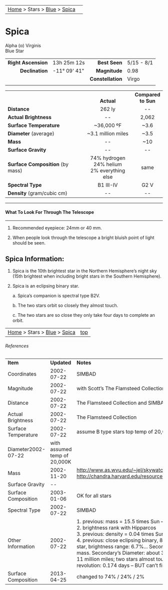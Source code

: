 |    |    |
|:---|---:|
|[Home](/notes/#object-notes) > Stars > [Blue](../!blue-stars) > [Spica](#spica)|  |

# Spica
Alpha (α) Virginis<br/>
Blue Star

|   |   |   |   |
|--:|:--|--:|:--|
|**Right Ascension**|13h 25m 12s|**Best Seen**|5/15 - 8/1|
|**Declination**|-11&deg; 09' 41"|**Magnitude**|0.98|
|   |   |**Constellation**|Virgo|
|   |   |   |   |


|   |   |   |
|---|:---:|:---:|
|   | <br/>**Actual**| **Compared<br/>to Sun** |
|**Distance** | 262 ly | -- |
|**Actual Brightness**	 | --	 | 2,062 |
|**Surface Temperature** | ~36,000 ºF | ~3.6 |
|**Diameter** (average)  | ~3.1 million miles | ~3.5 |
|**Mass**	             | -- | ~10 |
|**Surface Gravity**	 | -- | -- |
|**Surface Composition** (by mass) |74% hydrogen<br/>24% helium<br/>2% everything else| same |
|**Spectral Type**       | B1 III-IV | G2 V | 
|**Density** (gram/cubic cm) | -- | -- | 

---
#### What To Look For Through The Telescope
---	

1.  Recommended eyepiece: 24mm or 40 mm.

1.  When people look through the telescope a bright bluish point of light should be seen.

## Spica Information:

1.  Spica is the 10th brightest star in the Northern Hemisphere’s night sky (15th brightest when including bright stars in the Southern Hemisphere).

1.  Spica is an eclipsing binary star.
 
      a.  Spica’s companion is spectral type B2V.

      b.  The two stars orbit so closely they almost touch.

      c.  The two stars are so close they only take four days to complete an orbit.
   
   
|    |    |
|:---|---:|
|[Home](/notes/#object-notes) > Stars > [Blue](../!blue-stars) > [Spica](#spica) | [top](#spica) |

###### References

|   |   |   |
|---|---|---|
|**Item**|**Updated**|**Notes**| 
|Coordinates|2002-07-22|SIMBAD|
|Magnitude|2002-07-22|with Scott’s The Flamsteed Collection|
|Distance|2002-07-22|The Flamsteed Collection and SIMBAD|
|Actual Brightness|2002-07-22|The Flamsteed Collection|
|Surface Temperature|2002-07-22|assume B type stars top temp of 20,000K|
|Diameter2002-07-22|with assumed temp of 20,000K|
|Mass	|2002-11-20|<http://www.as.wvu.edu/~jel/skywatch/skw9605.html> and <http://chandra.harvard.edu/resources/faq/sources/snr/snr5.html>|
|Surface Gravity| -- |   |
|Surface Composition|2003-01-06|OK for all stars|
|Spectral Type|2002-07-22|SIMBAD|
|Other Information|2002-07-22|1.   previous:  mass = 15.5 times Sun  – BUT how know this?<br/>2.   brightness rank with Hipparcos<br/>3.   previous: density = 0.04 times Sun – BUT how know this?<br/>4.   previous:   close eclipsing binary, 80% of the light from larger star, brightness range: 6.7%... Secondary’s Mass: 6.8 Sun’s mass.  Secondary’s Diameter: about 3 million miles... Separation 11 million miles;  two stars almost touching... Period of revolution: 0.174 days – BUT can’t find support for all this|
|Surface Composition|2013-04-25|changed to 74% / 24% / 2%|

